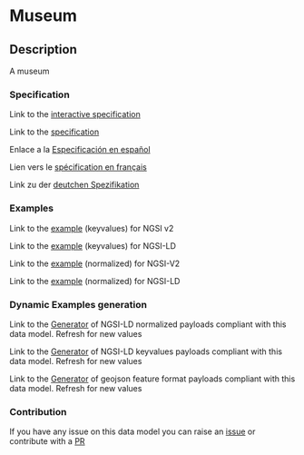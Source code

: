# Museum

## Description 

A museum
### Specification

Link to the [interactive specification](https://swagger.lab.fiware.org/?url=https://smart-data-models.github.io/dataModel.PointOfInterest/Museum/swagger.yaml)

Link to the [specification](https://smart-data-models.github.io/dataModel.PointOfInterest/Museum/doc/spec.md)

Enlace a la [Especificación en español](https://smart-data-models.github.io/dataModel.PointOfInterest/Museum/doc/spec_ES.md)

Lien vers le [spécification en français](https://smart-data-models.github.io/dataModel.PointOfInterest/Museum/doc/spec_FR.md)

Link zu der [deutchen Spezifikation](https://smart-data-models.github.io/dataModel.PointOfInterest/Museum/doc/spec_DE.md)
### Examples

Link to the [example](https://smart-data-models.github.io/dataModel.PointOfInterest/Museum/examples/example.json) (keyvalues) for NGSI v2

Link to the [example](https://smart-data-models.github.io/dataModel.PointOfInterest/Museum/examples/example.jsonld) (keyvalues) for NGSI-LD

Link to the [example](https://smart-data-models.github.io/dataModel.PointOfInterest/Museum/examples/example-normalized.json) (normalized) for NGSI-V2

Link to the [example](https://smart-data-models.github.io/dataModel.PointOfInterest/Museum/examples/example-normalized.jsonld) (normalized) for NGSI-LD
### Dynamic Examples generation

Link to the [Generator](https://smartdatamodels.org/extra/ngsi-ld_generator_v0.92.php?schemaUrl=https://raw.githubusercontent.com/smart-data-models/dataModel.PointOfInterest/master/Museum/schema.json&email=info@smartdatamodels.org) of NGSI-LD normalized payloads compliant with this data model. Refresh for new values

Link to the [Generator](https://smartdatamodels.org/extra/ngsi-ld_generator_keyvalues_v0.92.php?schemaUrl=https://raw.githubusercontent.com/smart-data-models/dataModel.PointOfInterest/master/Museum/schema.json&email=info@smartdatamodels.org) of NGSI-LD keyvalues payloads compliant with this data model. Refresh for new values

Link to the [Generator](https://smartdatamodels.org/extra/geojson_features_generator_v1.0.php?schemaUrl=https://raw.githubusercontent.com/smart-data-models/dataModel.PointOfInterest/master/Museum/schema.json&email=info@smartdatamodels.org) of geojson feature format payloads compliant with this data model. Refresh for new values
### Contribution

 If you have any issue on this data model you can raise an [issue](https://github.com/smart-data-models/dataModel.PointOfInterest/issues)  or contribute with a [PR](https://github.com/smart-data-models/dataModel.PointOfInterest/pulls)